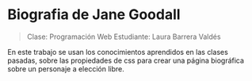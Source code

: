 # Biografia de Jane Goodall

> Clase: Programación Web
Estudiante: Laura Barrera Valdés

En este trabajo se usan los conocimientos aprendidos en las clases pasadas, sobre las propiedades de css para crear una página biográfica sobre un personaje a elección libre.
